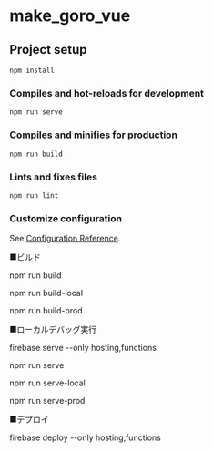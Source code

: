 # make_goro_vue

## Project setup
```
npm install
```

### Compiles and hot-reloads for development
```
npm run serve
```

### Compiles and minifies for production
```
npm run build
```

### Lints and fixes files
```
npm run lint
```

### Customize configuration
See [Configuration Reference](https://cli.vuejs.org/config/).


■ビルド

npm run build

npm run build-local

npm run build-prod


■ローカルデバッグ実行

firebase serve --only hosting,functions

npm run serve

npm run serve-local

npm run serve-prod




■デプロイ

firebase deploy --only hosting,functions


